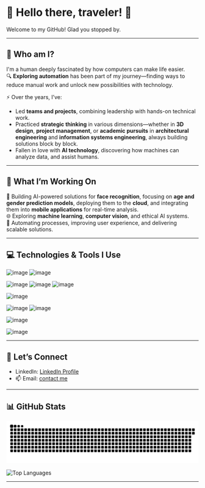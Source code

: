 # 👋 Hello there, traveler! 🌟

Welcome to my GitHub! Glad you stopped by.

---

## 🧭 Who am I?  
I'm a human deeply fascinated by how computers can make life easier.  
🔍 **Exploring automation** has been part of my journey—finding ways to reduce manual work and unlock new possibilities with technology.  

⚡ Over the years, I’ve:  
- Led **teams and projects**, combining leadership with hands-on technical work.  
- Practiced **strategic thinking** in various dimensions—whether in **3D design**, **project management**, or **academic pursuits** in **architectural engineering** and **information systems engineering**, always building solutions block by block.
- Fallen in love with **AI technology**, discovering how machines can analyze data, and assist humans.

---

## 🤖 What I’m Working On  
🚀 Building AI-powered solutions for **face recognition**, focusing on **age and gender prediction models**, deploying them to the **cloud**, and integrating them into **mobile applications** for real-time analysis.  
🌐 Exploring **machine learning**, **computer vision**, and ethical AI systems.  
🧩 Automating processes, improving user experience, and delivering scalable solutions.

---

## 💻 Technologies & Tools I Use 
![image](https://img.shields.io/badge/Python-FFD43B?style=for-the-badge&logo=python&logoColor=blue) ![image](https://img.shields.io/badge/JavaScript-323330?style=for-the-badge&logo=javascript&logoColor=F7DF1E)

![image](https://img.shields.io/badge/PyTorch-EE4C2C?style=for-the-badge&logo=pytorch&logoColor=white) ![image](https://img.shields.io/badge/TensorFlow-FF6F00?style=for-the-badge&logo=tensorflow&logoColor=white) ![image](https://img.shields.io/badge/-HuggingFace-FDEE21?style=for-the-badge&logo=HuggingFace&logoColor=black) 

![image](https://img.shields.io/badge/Kaggle-20BEFF?style=for-the-badge&logo=Kaggle&logoColor=white) 

![image](https://img.shields.io/badge/Sqlite-003B57?style=for-the-badge&logo=sqlite&logoColor=white) ![image](https://img.shields.io/badge/Oracle-F80000?style=for-the-badge&logo=Oracle&logoColor=white) 

![image](https://img.shields.io/badge/Figma-F24E1E?style=for-the-badge&logo=figma&logoColor=white)

![image](https://img.shields.io/badge/Jupyter-F37626.svg?&style=for-the-badge&logo=Jupyter&logoColor=white)

---

## 🔗 Let’s Connect
- LinkedIn: [LinkedIn Profile](https://www.linkedin.com/in/vytautas-ruzgaila/)  
- 📫 Email: [contact me](mailto:V.S.Ruzgaila@gmail.com)

---

## 📊 GitHub Stats  

<picture>
  <source media="(prefers-color-scheme: dark)" srcset="https://github.com/MiestoMeska/MiestoMeska/blob/output/github-snake-dark.svg?palette=github-dark" />
  <source media="(prefers-color-scheme: light)" srcset="https://github.com/MiestoMeska/MiestoMeska/blob/output/github-snake.svg" />
  <img alt="github-snake" src="github-snake.svg" />
</picture>

![Top Languages](https://github-readme-stats.vercel.app/api/top-langs/?username=MiestoMeska&layout=compact&theme=radical)

---
<!--
**MiestoMeska/MiestoMeska** is a ✨ _special_ ✨ repository because its `README.md` (this file) appears on your GitHub profile.

Here are some ideas to get you started:

- 🔭 I’m currently working on ...
- 🌱 I’m currently learning ...
- 👯 I’m looking to collaborate on ...
- 🤔 I’m looking for help with ...
- 💬 Ask me about ...
- 📫 How to reach me: ...
- 😄 Pronouns: ...
- ⚡ Fun fact: ...
-->

